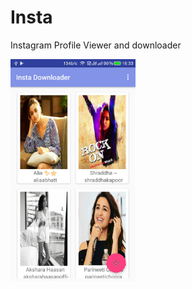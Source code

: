 # Insta
<p>Instagram Profile Viewer and downloader</p>
<img src="/Screenshot_2016-11-07-16-33-15.jpg?raw=true" width="200">
